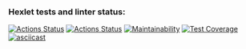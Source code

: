 ### Hexlet tests and linter status:
[![Actions Status](https://github.com/mkolotovich/python-project-50/actions/workflows/hexlet-check.yml/badge.svg)](https://github.com/mkolotovich/python-project-50/actions)
[![Actions Status](https://github.com/mkolotovich/python-project-50/actions/workflows/pyci.yml/badge.svg)](https://github.com/mkolotovich/python-project-50/actions)
[![Maintainability](https://api.codeclimate.com/v1/badges/32707a692daf0a9b9af2/maintainability)](https://codeclimate.com/github/mkolotovich/python-project-50/maintainability)
[![Test Coverage](https://api.codeclimate.com/v1/badges/32707a692daf0a9b9af2/test_coverage)](https://codeclimate.com/github/mkolotovich/python-project-50/test_coverage)
[![asciicast](https://asciinema.org/a/DwCOKUrmtJabWIu1gTbTsLsZb.svg)](https://asciinema.org/a/DwCOKUrmtJabWIu1gTbTsLsZb)